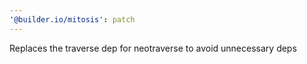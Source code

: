 ```yaml
---
'@builder.io/mitosis': patch
---
```


Replaces the traverse dep for neotraverse to avoid unnecessary deps
